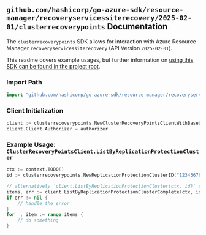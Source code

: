 
## `github.com/hashicorp/go-azure-sdk/resource-manager/recoveryservicessiterecovery/2025-02-01/clusterrecoverypoints` Documentation

The `clusterrecoverypoints` SDK allows for interaction with Azure Resource Manager `recoveryservicessiterecovery` (API Version `2025-02-01`).

This readme covers example usages, but further information on [using this SDK can be found in the project root](https://github.com/hashicorp/go-azure-sdk/tree/main/docs).

### Import Path

```go
import "github.com/hashicorp/go-azure-sdk/resource-manager/recoveryservicessiterecovery/2025-02-01/clusterrecoverypoints"
```


### Client Initialization

```go
client := clusterrecoverypoints.NewClusterRecoveryPointsClientWithBaseURI("https://management.azure.com")
client.Client.Authorizer = authorizer
```


### Example Usage: `ClusterRecoveryPointsClient.ListByReplicationProtectionCluster`

```go
ctx := context.TODO()
id := clusterrecoverypoints.NewReplicationProtectionClusterID("12345678-1234-9876-4563-123456789012", "example-resource-group", "vaultName", "replicationFabricName", "replicationProtectionContainerName", "replicationProtectionClusterName")

// alternatively `client.ListByReplicationProtectionCluster(ctx, id)` can be used to do batched pagination
items, err := client.ListByReplicationProtectionClusterComplete(ctx, id)
if err != nil {
	// handle the error
}
for _, item := range items {
	// do something
}
```

